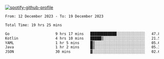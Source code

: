 [![spotify-github-profile](https://spotify-github-profile.vercel.app/api/view?uid=313pysyt3uxkjdidtiuvzf7nrnnu&cover_image=true&theme=natemoo-re&show_offline=false&background_color=121212&interchange=false&bar_color=53b14f&bar_color_cover=false)](https://spotify-github-profile.vercel.app/api/view?uid=313pysyt3uxkjdidtiuvzf7nrnnu&redirect=true)

<!--START_SECTION:waka-->

```txt
From: 12 December 2023 - To: 19 December 2023

Total Time: 19 hrs 25 mins

Go                     9 hrs 17 mins   ████████████░░░░░░░░░░░░░   47.80 %
Kotlin                 4 hrs 10 mins   █████▒░░░░░░░░░░░░░░░░░░░   21.51 %
YAML                   1 hr 5 mins     █▒░░░░░░░░░░░░░░░░░░░░░░░   05.65 %
Java                   1 hr 2 mins     █▒░░░░░░░░░░░░░░░░░░░░░░░   05.34 %
JSON                   30 mins         ▓░░░░░░░░░░░░░░░░░░░░░░░░   02.66 %
```

<!--END_SECTION:waka-->